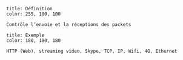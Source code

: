 ```ad-tldr
title: Définition
color: 255, 100, 100

Contrôle l’envoie et la réceptions des packets

```

```ad-example
title: Exemple
color: 180, 180, 180

HTTP (Web), streaming video, Skype, TCP, IP, Wifi, 4G, Ethernet

```

